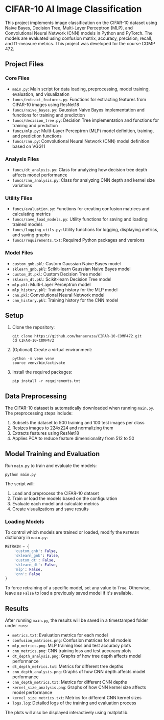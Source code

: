 # CIFAR-10 AI Image Classification

This project implements image classification on the CIFAR-10 dataset using Naive Bayes, Decision Tree, Multi-Layer Perceptron (MLP), and Convolutional Neural Network (CNN) models in Python and PyTorch. The models are evaluated using confusion matrix, accuracy, precision, recall, and f1-measure metrics. This project was developed for the course COMP 472. 

## Project Files

### Core Files

- `main.py`: Main script for data loading, preprocessing, model training, evaluation, and visualization
- `funcs/extract_features.py`: Functions for extracting features from CIFAR-10 images using ResNet18
- `funcs/naive_bayes.py`: Gaussian Naive Bayes implementation and functions for training and prediction
- `funcs/decision_tree.py`: Decision Tree implementation and functions for training and prediction
- `funcs/mlp.py`: Multi-Layer Perceptron (MLP) model definition, training, and prediction functions
- `funcs/cnn.py`: Convolutional Neural Network (CNN) model definition based on VGG11

### Analysis Files

- `funcs/dt_analysis.py`: Class for analyzing how decision tree depth affects model performance
- `funcs/cnn_analysis.py`: Class for analyzing CNN depth and kernel size variations

### Utility Files

- `funcs/evaluation.py`: Functions for creating confusion matrices and calculating metrics
- `funcs/save_load_models.py`: Utility functions for saving and loading trained models
- `funcs/logging_utils.py`: Utility functions for logging, displaying metrics, and saving graphs
- `funcs/requirements.txt`: Required Python packages and versions

### Model Files

- `custom_gnb.pkl`: Custom Gaussian Naive Bayes model
- `sklearn_gnb.pkl`: Scikit-learn Gaussian Naive Bayes model
- `custom_dt.pkl`: Custom Decision Tree model
- `sklearn_dt.pkl`: Scikit-learn Decision Tree model
- `mlp.pkl`: Multi-Layer Perceptron model
- `mlp_history.pkl`: Training history for the MLP model
- `cnn.pkl`: Convolutional Neural Network model
- `cnn_history.pkl`: Training history for the CNN model

## Setup

1. Clone the repository:

   ```
   git clone https://github.com/hanaeraza/CIFAR-10-COMP472.git
   cd CIFAR-10-COMP472
   ```

2. (Optional) Create a virtual environment:

   ```
   python -m venv venv
   source venv/bin/activate
   ```

3. Install the required packages:
   ```
   pip install -r requirements.txt
   ```

## Data Preprocessing

The CIFAR-10 dataset is automatically downloaded when running `main.py`. The preprocessing steps include:

1. Subsets the dataset to 500 training and 100 test images per class
2. Resizes images to 224x224 and normalizing them
3. Extracts features using ResNet18
4. Applies PCA to reduce feature dimensionality from 512 to 50

## Model Training and Evaluation

Run `main.py` to train and evaluate the models:

```
python main.py
```

The script will:

1. Load and preprocess the CIFAR-10 dataset
2. Train or load the models based on the configuration
3. Evaluate each model and calculate metrics
4. Create visualizations and save results

### Loading Models

To control which models are trained or loaded, modify the `RETRAIN` dictionary in `main.py`:

```python
RETRAIN = {
    'custom_gnb': False,
    'sklearn_gnb': False,
    'custom_dt': False,
    'sklearn_dt': False,
    'mlp': False,
    'cnn': False
}
```

To force retraining of a specific model, set any value to `True`. Otherwise, leave as `False` to load a previously saved model if it's available.

## Results

After running `main.py`, the results will be saved in a timestamped folder under `runs`:

- `metrics.txt`: Evaluation metrics for each model
- `confusion_matrices.png`: Confusion matrices for all models
- `mlp_metrics.png`: MLP training loss and test accuracy plots
- `cnn_metrics.png`: CNN training loss and test accuracy plots
- `dt_depth_analysis.png`: Graphs of how tree depth affects model performance
- `dt_depth_metrics.txt`: Metrics for different tree depths
- `cnn_depth_analysis.png`: Graphs of how CNN depth affects model performance
- `cnn_depth_metrics.txt`: Metrics for different CNN depths
- `kernel_size_analysis.png`: Graphs of how CNN kernel size affects model performance
- `kernel_size_metrics.txt`: Metrics for different CNN kernel sizes
- `logs.log`: Detailed logs of the training and evaluation process

The plots will also be displayed interactively using matplotlib.
